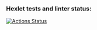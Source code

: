 ### Hexlet tests and linter status:
[![Actions Status](https://github.com/ilnur88/python-project-lvl2/workflows/hexlet-check/badge.svg)](https://github.com/ilnur88/python-project-lvl2/actions)